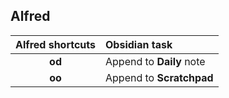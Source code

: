 ## Alfred
| Alfred shortcuts | Obsidian task                        |
|:-------------------------------: | :------------------------ |
| **od**                            | Append to **Daily** note |
| **oo**                            | Append to **Scratchpad**                         |
